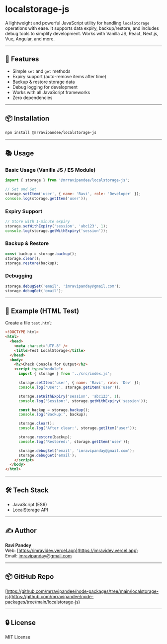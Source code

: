 # localstorage-js

A lightweight and powerful JavaScript utility for handling `localStorage` operations with ease. It supports data expiry, backup/restore, and includes debug tools to simplify development. Works with Vanilla JS, React, Next.js, Vue, Angular, and more.

---

## 🚀 Features

- Simple `set` and `get` methods  
- Expiry support (auto-remove items after time)  
- Backup & restore storage data  
- Debug logging for development  
- Works with all JavaScript frameworks  
- Zero dependencies

---

## 📦 Installation

```bash
npm install @mrravipandee/localstorage-js
```

---

## 📚 Usage

### Basic Usage (Vanilla JS / ES Module)

```js
import { storage } from '@mrravipandee/localstorage-js';

// Set and Get
storage.setItem('user', { name: 'Ravi', role: 'Developer' });
console.log(storage.getItem('user'));
```

### Expiry Support

```js
// Store with 1-minute expiry
storage.setWithExpiry('session', 'abc123', 1);
console.log(storage.getWithExpiry('session'));
```

### Backup & Restore

```js
const backup = storage.backup();
storage.clear();
storage.restore(backup);
```

### Debugging

```js
storage.debugSet('email', 'imravipanday@gmail.com');
storage.debugGet('email');
```

---

## 🧪 Example (HTML Test)

Create a file `test.html`:

```html
<!DOCTYPE html>
<html>
  <head>
    <meta charset="UTF-8" />
    <title>Test LocalStorage</title>
  </head>
  <body>
    <h2>Check Console for Output</h2>
    <script type="module">
      import { storage } from '../src/index.js';

      storage.setItem('user', { name: 'Ravi', role: 'Dev' });
      console.log('User:', storage.getItem('user'));

      storage.setWithExpiry('session', 'abc123', 1);
      console.log('Session:', storage.getWithExpiry('session'));

      const backup = storage.backup();
      console.log('Backup:', backup);

      storage.clear();
      console.log('After clear:', storage.getItem('user'));

      storage.restore(backup);
      console.log('Restored:', storage.getItem('user'));

      storage.debugSet('email', 'imravipanday@gmail.com');
      storage.debugGet('email');
    </script>
  </body>
</html>
```

---

## 🛠 Tech Stack
- JavaScript (ES6)
- LocalStorage API

---

## ✍ Author

**Ravi Pandey**  
Web: [https://imravidev.vercel.app](https://imravidev.vercel.app)  
Email: imravipanday@gmail.com

---

## 📦 GitHub Repo

[https://github.com/mrravipandee/node-packages/tree/main/localstorage-js](https://github.com/mrravipandee/node-packages/tree/main/localstorage-js)

---

## 🔒 License

MIT License
